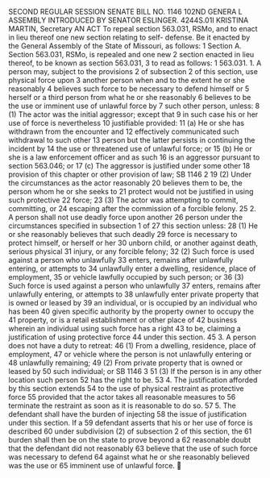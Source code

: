 SECOND REGULAR SESSION
SENATE BILL NO. 1146
102ND GENERA L ASSEMBLY
INTRODUCED BY SENATOR ESLINGER.
4244S.01I KRISTINA MARTIN, Secretary
AN ACT
To repeal section 563.031, RSMo, and to enact in lieu thereof one new section relating to self-
defense.
Be it enacted by the General Assembly of the State of Missouri, as follows:
1 Section A. Section 563.031, RSMo, is repealed and one new
2 section enacted in lieu thereof, to be known as section 563.031,
3 to read as follows:
1 563.031. 1. A person may, subject to the provisions
2 of subsection 2 of this section, use physical force upon
3 another person when and to the extent he or she reasonably
4 believes such force to be necessary to defend himself or
5 herself or a third person from what he or she reasonably
6 believes to be the use or imminent use of unlawful force by
7 such other person, unless:
8 (1) The actor was the initial aggressor; except that
9 in such case his or her use of force is nevertheless
10 justifiable provided:
11 (a) He or she has withdrawn from the encounter and
12 effectively communicated such withdrawal to such other
13 person but the latter persists in continuing the incident by
14 the use or threatened use of unlawful force; or
15 (b) He or she is a law enforcement officer and as such
16 is an aggressor pursuant to section 563.046; or
17 (c) The aggressor is justified under some other
18 provision of this chapter or other provision of law;
SB 1146 2
19 (2) Under the circumstances as the actor reasonably
20 believes them to be, the person whom he or she seeks to
21 protect would not be justified in using such protective
22 force;
23 (3) The actor was attempting to commit, committing, or
24 escaping after the commission of a forcible felony.
25 2. A person shall not use deadly force upon another
26 person under the circumstances specified in subsection 1 of
27 this section unless:
28 (1) He or she reasonably believes that such deadly
29 force is necessary to protect himself, or herself or her
30 unborn child, or another against death, serious physical
31 injury, or any forcible felony;
32 (2) Such force is used against a person who unlawfully
33 enters, remains after unlawfully entering, or attempts to
34 unlawfully enter a dwelling, residence, place of employment,
35 or vehicle lawfully occupied by such person; or
36 (3) Such force is used against a person who unlawfully
37 enters, remains after unlawfully entering, or attempts to
38 unlawfully enter private property that is owned or leased by
39 an individual, or is occupied by an individual who has been
40 given specific authority by the property owner to occupy the
41 property, or is a retail establishment or other place of
42 business wherein an individual using such force has a right
43 to be, claiming a justification of using protective force
44 under this section.
45 3. A person does not have a duty to retreat:
46 (1) From a dwelling, residence, place of employment,
47 or vehicle where the person is not unlawfully entering or
48 unlawfully remaining;
49 (2) From private property that is owned or leased by
50 such individual; or
SB 1146 3
51 (3) If the person is in any other location such person
52 has the right to be.
53 4. The justification afforded by this section extends
54 to the use of physical restraint as protective force
55 provided that the actor takes all reasonable measures to
56 terminate the restraint as soon as it is reasonable to do so.
57 5. The defendant shall have the burden of injecting
58 the issue of justification under this section. If a
59 defendant asserts that his or her use of force is described
60 under subdivision (2) of subsection 2 of this section, the
61 burden shall then be on the state to prove beyond a
62 reasonable doubt that the defendant did not reasonably
63 believe that the use of such force was necessary to defend
64 against what he or she reasonably believed was the use or
65 imminent use of unlawful force.
